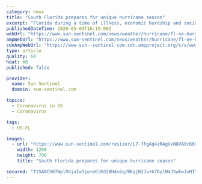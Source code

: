 ```yaml
---
category: news
title: "South Florida prepares for unique hurricane season"
excerpt: "Florida during a time of illness, economic hardship and social distancing.  season has arrived during other times of national crisis. Hurricanes struck during World War II. A Category 3 hurricane hit southwestern Louisiana in the summer of 1918,"
publishedDateTime: 2020-05-09T16:15:00Z
webUrl: "https://www.sun-sentinel.com/news/weather/hurricane/fl-ne-hurricane-season-preview-20200509-fvb6jdqiz5aenf4tf7rr2cc6he-story.html"
ampWebUrl: "https://www.sun-sentinel.com/news/weather/hurricane/fl-ne-hurricane-season-preview-20200509-fvb6jdqiz5aenf4tf7rr2cc6he-story.html?outputType=amp"
cdnAmpWebUrl: "https://www-sun--sentinel-com.cdn.ampproject.org/c/s/www.sun-sentinel.com/news/weather/hurricane/fl-ne-hurricane-season-preview-20200509-fvb6jdqiz5aenf4tf7rr2cc6he-story.html?outputType=amp"
type: article
quality: 60
heat: 60
published: false

provider:
  name: Sun Sentinel
  domain: sun-sentinel.com

topics:
  - Coronavirus in US
  - Coronavirus

tags:
  - US-FL

images:
  - url: "https://www.sun-sentinel.com/resizer/L7-fFgAq4zRAgVvNQVA9c66GkoE=/1200x0/top/arc-anglerfish-arc2-prod-tronc.s3.amazonaws.com/public/VFDVBVAG4JBZZG3RSTJYEKJTJQ.jpg"
    width: 1200
    height: 700
    title: "South Florida prepares for unique hurricane season"

secured: "T1SABCh07WplRGjaIw3jo+eElKd2BH4xEq/BKqjB2Jv+b7DylN4JSwEwJvHTYoSLD8srVNSEf9q8Zcw8B5zS8eob9sNvOxdJk2PTFGotXjAz7hp+fdODFqKMwPk759sNBQcqvoa62YQUAupjgt5otl6ceU0p5r9G9HWhh6m1fAlB3ci6LweYPXX9ebfu8KRz83B+HpuYzvWQqOs5sNCoocQel+6E3BCittiR1BcM6SsUCt8yjBrNxyUOdKPc+yX9qJgjpBdOpwPXbSJ4roRZpiz+ASkx/yx9ZDS+AaE0shkSTmJWCefzENy+/LOi1pZmxibnnj9nq+bvsYWx3G8Fo8TWdY4ILBRUGrmoBXDZfU6OKEUB7wnWWID7AC9eu1gGTf/RVimsqcCwnxfvNl2dmN6xzpJFjiAm275ci/aIB2K4qCX/UeYLEE+X0+S5VrOOGlVRni4yRJgFlc987paQkiomAXCyp+QsztIAhqtvnhE=;9OaoCYOQJHgmnU8RKpvntQ=="
---
```


